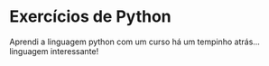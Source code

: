 # Exercícios de Python
 Aprendi a linguagem python com um curso há um tempinho atrás... linguagem interessante!
